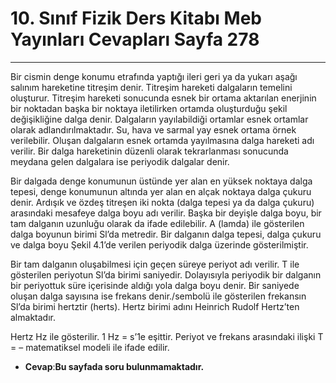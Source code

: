 # 10. Sınıf Fizik Ders Kitabı Meb Yayınları Cevapları Sayfa 278

---

Bir cismin denge konumu etrafında yaptığı ileri geri ya da yukarı aşağı salınım hareketine titreşim denir. Titreşim hareketi dalgaların temelini oluşturur. Titreşim hareketi sonucunda esnek bir ortama aktarılan enerjinin bir noktadan başka bir noktaya iletilirken ortamda oluşturduğu şekil değişikliğine dalga denir. Dalgaların yayılabildiği ortamlar esnek ortamlar olarak adlandırılmaktadır. Su, hava ve sarmal yay esnek ortama örnek verilebilir. Oluşan dalgaların esnek ortamda yayılmasına dalga hareketi adı verilir. Bir dalga hareketinin düzenli olarak tekrarlanması sonucunda meydana gelen dalgalara ise periyodik dalgalar denir.

Bir dalgada denge konumunun üstünde yer alan en yüksek noktaya dalga tepesi, denge konumunun altında yer alan en alçak noktaya dalga çukuru denir. Ardışık ve özdeş titreşen iki nokta (dalga tepesi ya da dalga çukuru) arasındaki mesafeye dalga boyu adı verilir. Başka bir deyişle dalga boyu, bir tam dalganın uzunluğu olarak da ifade edilebilir. A (lamda) ile gösterilen dalga boyunun birimi Sl’da metredir. Bir dalganın dalga tepesi, dalga çukuru ve dalga boyu Şekil 4.1’de verilen periyodik dalga üzerinde gösterilmiştir.

Bir tam dalganın oluşabilmesi için geçen süreye periyot adı verilir. T ile gösterilen periyotun Sl’da birimi saniyedir. Dolayısıyla periyodik bir dalganın bir periyottuk süre içerisinde aldığı yola dalga boyu denir. Bir saniyede oluşan dalga sayısına ise frekans denir./sembolü ile gösterilen frekansın Sl’da birimi hertztir (herts). Hertz birimi adını Heinrich Rudolf Hertz’ten almaktadır.

 Hertz Hz ile gösterilir. 1 Hz = s’1e eşittir. Periyot ve frekans arasındaki ilişki T = – matematiksel modeli ile ifade edilir.

-   **Cevap**:**Bu sayfada soru bulunmamaktadır.**